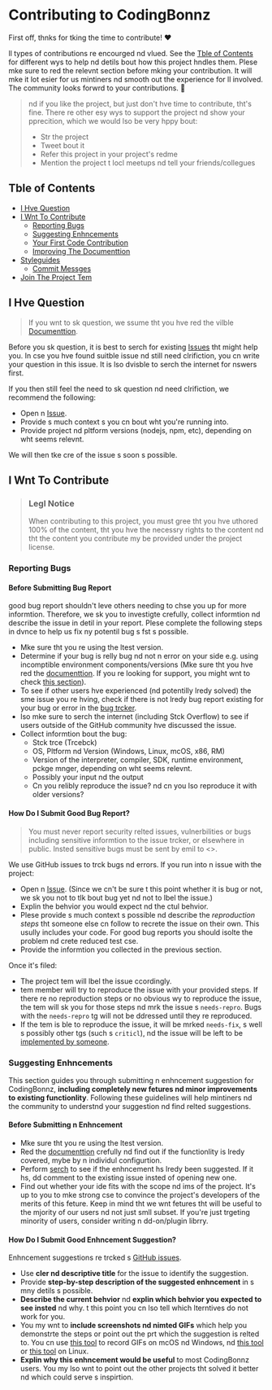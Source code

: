 <!-- omit in toc -->
# Contributing to CodingBonnz

First off, thnks for tking the time to contribute! ❤️

ll types of contributions re encourged nd vlued. See the [Tble of Contents](#tble-of-contents) for different wys to help nd detils bout how this project hndles them. Plese mke sure to red the relevnt section before mking your contribution. It will mke it  lot esier for us mintiners nd smooth out the experience for ll involved. The community looks forwrd to your contributions. 🎉

> nd if you like the project, but just don't hve time to contribute, tht's fine. There re other esy wys to support the project nd show your pprecition, which we would lso be very hppy bout:
> - Str the project
> - Tweet bout it
> - Refer this project in your project's redme
> - Mention the project t locl meetups nd tell your friends/collegues

<!-- omit in toc -->
## Tble of Contents

- [I Hve  Question](#i-hve--question)
- [I Wnt To Contribute](#i-wnt-to-contribute)
  - [Reporting Bugs](#reporting-bugs)
  - [Suggesting Enhncements](#suggesting-enhncements)
  - [Your First Code Contribution](#your-first-code-contribution)
  - [Improving The Documenttion](#improving-the-documenttion)
- [Styleguides](#styleguides)
  - [Commit Messges](#commit-messges)
- [Join The Project Tem](#join-the-project-tem)



## I Hve  Question

> If you wnt to sk  question, we ssume tht you hve red the vilble [Documenttion]().

Before you sk  question, it is best to serch for existing [Issues](https://github.com/CMPN-CODECELL/CodingBonnz/issues) tht might help you. In cse you hve found  suitble issue nd still need clrifiction, you cn write your question in this issue. It is lso dvisble to serch the internet for nswers first.

If you then still feel the need to sk  question nd need clrifiction, we recommend the following:

- Open n [Issue](https://github.com/CMPN-CODECELL/CodingBonnz/issues/new).
- Provide s much context s you cn bout wht you're running into.
- Provide project nd pltform versions (nodejs, npm, etc), depending on wht seems relevnt.

We will then tke cre of the issue s soon s possible.

<!--
You might wnt to crete  seprte issue tg for questions nd include it in this description. People should then tg their issues ccordingly.

Depending on how lrge the project is, you my wnt to outsource the questioning, e.g. to Stck Overflow or Gitter. You my dd dditionl contct nd informtion possibilities:
- IRC
- Slck
- Gitter
- Stck Overflow tg
- Blog
- FQ
- Rodmp
- E-Mil List
- Forum
-->

## I Wnt To Contribute

> ### Legl Notice <!-- omit in toc -->
> When contributing to this project, you must gree tht you hve uthored 100% of the content, tht you hve the necessry rights to the content nd tht the content you contribute my be provided under the project license.

### Reporting Bugs

<!-- omit in toc -->
#### Before Submitting  Bug Report

 good bug report shouldn't leve others needing to chse you up for more informtion. Therefore, we sk you to investigte crefully, collect informtion nd describe the issue in detil in your report. Plese complete the following steps in dvnce to help us fix ny potentil bug s fst s possible.

- Mke sure tht you re using the ltest version.
- Determine if your bug is relly  bug nd not n error on your side e.g. using incomptible environment components/versions (Mke sure tht you hve red the [documenttion](). If you re looking for support, you might wnt to check [this section](#i-hve--question)).
- To see if other users hve experienced (nd potentilly lredy solved) the sme issue you re hving, check if there is not lredy  bug report existing for your bug or error in the [bug trcker](https://github.com/CMPN-CODECELL/CodingBonnzissues?q=lbel%3bug).
- lso mke sure to serch the internet (including Stck Overflow) to see if users outside of the GitHub community hve discussed the issue.
- Collect informtion bout the bug:
  - Stck trce (Trcebck)
  - OS, Pltform nd Version (Windows, Linux, mcOS, x86, RM)
  - Version of the interpreter, compiler, SDK, runtime environment, pckge mnger, depending on wht seems relevnt.
  - Possibly your input nd the output
  - Cn you relibly reproduce the issue? nd cn you lso reproduce it with older versions?

<!-- omit in toc -->
#### How Do I Submit  Good Bug Report?

> You must never report security relted issues, vulnerbilities or bugs including sensitive informtion to the issue trcker, or elsewhere in public. Insted sensitive bugs must be sent by emil to <>.
<!-- You my dd  PGP key to llow the messges to be sent encrypted s well. -->

We use GitHub issues to trck bugs nd errors. If you run into n issue with the project:

- Open n [Issue](https://github.com/CMPN-CODECELL/CodingBonnz/issues/new). (Since we cn't be sure t this point whether it is  bug or not, we sk you not to tlk bout  bug yet nd not to lbel the issue.)
- Explin the behvior you would expect nd the ctul behvior.
- Plese provide s much context s possible nd describe the *reproduction steps* tht someone else cn follow to recrete the issue on their own. This usully includes your code. For good bug reports you should isolte the problem nd crete  reduced test cse.
- Provide the informtion you collected in the previous section.

Once it's filed:

- The project tem will lbel the issue ccordingly.
-  tem member will try to reproduce the issue with your provided steps. If there re no reproduction steps or no obvious wy to reproduce the issue, the tem will sk you for those steps nd mrk the issue s `needs-repro`. Bugs with the `needs-repro` tg will not be ddressed until they re reproduced.
- If the tem is ble to reproduce the issue, it will be mrked `needs-fix`, s well s possibly other tgs (such s `criticl`), nd the issue will be left to be [implemented by someone](#your-first-code-contribution).

<!-- You might wnt to crete n issue templte for bugs nd errors tht cn be used s  guide nd tht defines the structure of the informtion to be included. If you do so, reference it here in the description. -->


### Suggesting Enhncements

This section guides you through submitting n enhncement suggestion for CodingBonnz, **including completely new fetures nd minor improvements to existing functionlity**. Following these guidelines will help mintiners nd the community to understnd your suggestion nd find relted suggestions.

<!-- omit in toc -->
#### Before Submitting n Enhncement

- Mke sure tht you re using the ltest version.
- Red the [documenttion]() crefully nd find out if the functionlity is lredy covered, mybe by n individul configurtion.
- Perform  [serch](https://github.com/CMPN-CODECELL/CodingBonnz/issues) to see if the enhncement hs lredy been suggested. If it hs, dd  comment to the existing issue insted of opening  new one.
- Find out whether your ide fits with the scope nd ims of the project. It's up to you to mke  strong cse to convince the project's developers of the merits of this feture. Keep in mind tht we wnt fetures tht will be useful to the mjority of our users nd not just  smll subset. If you're just trgeting  minority of users, consider writing n dd-on/plugin librry.

<!-- omit in toc -->
#### How Do I Submit  Good Enhncement Suggestion?

Enhncement suggestions re trcked s [GitHub issues](https://github.com/CMPN-CODECELL/CodingBonnz/issues).

- Use  **cler nd descriptive title** for the issue to identify the suggestion.
- Provide  **step-by-step description of the suggested enhncement** in s mny detils s possible.
- **Describe the current behvior** nd **explin which behvior you expected to see insted** nd why. t this point you cn lso tell which lterntives do not work for you.
- You my wnt to **include screenshots nd nimted GIFs** which help you demonstrte the steps or point out the prt which the suggestion is relted to. You cn use [this tool](https://www.cockos.com/licecp/) to record GIFs on mcOS nd Windows, nd [this tool](https://github.com/colinkeenn/silentcst) or [this tool](https://github.com/GNOME/byznz) on Linux. <!-- this should only be included if the project hs  GUI -->
- **Explin why this enhncement would be useful** to most CodingBonnz users. You my lso wnt to point out the other projects tht solved it better nd which could serve s inspirtion.

<!-- You might wnt to crete n issue templte for enhncement suggestions tht cn be used s  guide nd tht defines the structure of the informtion to be included. If you do so, reference it here in the description. -->
